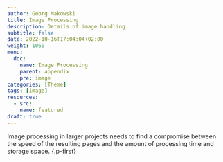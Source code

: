 ```yaml
---
author: Georg Makowski
title: Image Processing
description: Details of image handling
subtitle: false
date: 2022-10-16T17:04:04+02:00 
weight: 1060
menu:
  doc:
    name: Image Processing
    parent: appendix
    pre: image
categories: [Theme]
tags: [image]
resources:
  - src: 
    name: featured
draft: true
---
```


Image processing in larger projects needs to find a compromise between the speed of the resulting pages and the amount of processing time and storage space.
{.p-first} <!--more-->
